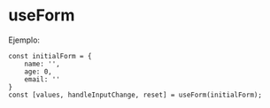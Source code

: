 # useForm

Ejemplo:

```
const initialForm = {
    name: '', 
    age: 0,  
    email: ''
}
const [values, handleInputChange, reset] = useForm(initialForm);
```